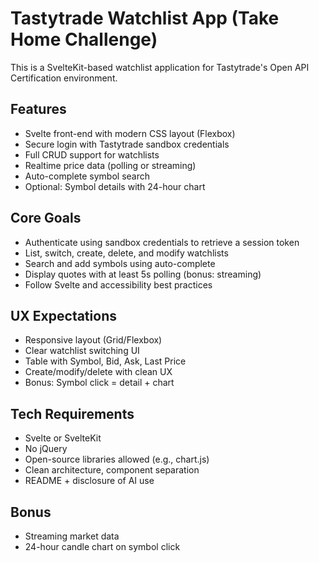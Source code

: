 # Tastytrade Watchlist App (Take Home Challenge)

This is a SvelteKit-based watchlist application for Tastytrade's Open API Certification environment.

## Features

- Svelte front-end with modern CSS layout (Flexbox)
- Secure login with Tastytrade sandbox credentials
- Full CRUD support for watchlists
- Realtime price data (polling or streaming)
- Auto-complete symbol search
- Optional: Symbol details with 24-hour chart

## Core Goals

- Authenticate using sandbox credentials to retrieve a session token
- List, switch, create, delete, and modify watchlists
- Search and add symbols using auto-complete
- Display quotes with at least 5s polling (bonus: streaming)
- Follow Svelte and accessibility best practices

## UX Expectations

- Responsive layout (Grid/Flexbox)
- Clear watchlist switching UI
- Table with Symbol, Bid, Ask, Last Price
- Create/modify/delete with clean UX
- Bonus: Symbol click = detail + chart

## Tech Requirements

- Svelte or SvelteKit
- No jQuery
- Open-source libraries allowed (e.g., chart.js)
- Clean architecture, component separation
- README + disclosure of AI use

## Bonus

- Streaming market data
- 24-hour candle chart on symbol click
